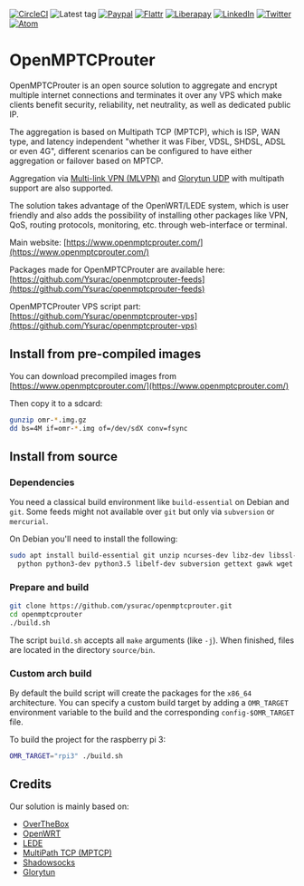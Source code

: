 [![CircleCI](https://circleci.com/gh/Ysurac/openmptcprouter-feeds.svg?style=svg)](https://circleci.com/gh/Ysurac/openmptcprouter-feeds)
![Latest tag](https://img.shields.io/github/tag/ysurac/openmptcprouter-feeds.svg)
[![Paypal](https://www.openmptcprouter.com/img/donate-PayPal-green.svg)](https://www.paypal.me/ycarus)
[![Flattr](https://www.openmptcprouter.com/img/donate-flattr-yellow.svg)](https://flattr.com/@ycarus)
[![Liberapay](https://img.shields.io/liberapay/patrons/Moul.svg?logo=liberapay)](https://liberapay.com/Ycarus/)
[![LinkedIn](https://www.openmptcprouter.com/img/linkedin.png)](https://www.linkedin.com/in/yannick-chabanois-550330146/)
[![Twitter](https://www.openmptcprouter.com/img/twitter.jpg)](https://twitter.com/OpenMPTCProuter)
[![Atom](https://www.openmptcprouter.com/img/feed.png)](https://www.openmptcprouter.com/atom)

# OpenMPTCProuter

OpenMPTCProuter is an open source solution to aggregate and encrypt multiple internet connections and terminates it over any VPS which make clients benefit security, reliability, net neutrality, as well as dedicated public IP.

The aggregation is based on Multipath TCP (MPTCP), which is ISP, WAN type, and latency independent "whether it was Fiber, VDSL, SHDSL, ADSL or even 4G", different scenarios can be configured to have either aggregation or failover based on MPTCP.

Aggregation via [Multi-link VPN (MLVPN)](https://github.com/markfoodyburton/MLVPN/commits/new-reorder) and [Glorytun UDP](https://github.com/angt/glorytun) with multipath support are also supported.

The solution takes advantage of the OpenWRT/LEDE system, which is user friendly and also adds the possibility of installing other packages like VPN, QoS, routing protocols, monitoring, etc. through web-interface or terminal.


Main website: [https://www.openmptcprouter.com/](https://www.openmptcprouter.com/)

Packages made for OpenMPTCProuter are available here: [https://github.com/Ysurac/openmptcprouter-feeds](https://github.com/Ysurac/openmptcprouter-feeds)

OpenMPTCProuter VPS script part: [https://github.com/Ysurac/openmptcprouter-vps](https://github.com/Ysurac/openmptcprouter-vps)


## Install from pre-compiled images

You can download precompiled images from [https://www.openmptcprouter.com/](https://www.openmptcprouter.com/)

Then copy it to a sdcard:

```sh
gunzip omr-*.img.gz
dd bs=4M if=omr-*.img of=/dev/sdX conv=fsync
```

## Install from source

### Dependencies

You need a classical build environment like `build-essential` on Debian and `git`.
Some feeds might not available over `git` but only via `subversion` or `mercurial`.

On Debian you'll need to install the following:

```sh
sudo apt install build-essential git unzip ncurses-dev libz-dev libssl-dev openssl-1.0-dev
  python python3-dev python3.5 libelf-dev subversion gettext gawk wget curl rsync perl
```

### Prepare and build

```sh
git clone https://github.com/ysurac/openmptcprouter.git
cd openmptcprouter
./build.sh
```

The script `build.sh` accepts all `make` arguments (like `-j`).
When finished, files are located in the directory `source/bin`.

### Custom arch build

By default the build script will create the packages for the `x86_64` architecture.
You can specify a custom build target by adding a `OMR_TARGET` environment variable to the build and the corresponding `config-$OMR_TARGET` file.

To build the project for the raspberry pi 3:

```sh
OMR_TARGET="rpi3" ./build.sh
```

## Credits

Our solution is mainly based on:

* [OverTheBox](https://www.ovhtelecom.fr/overthebox/)
* [OpenWRT](https://openwrt.org)
* [LEDE](https://lede-project.org)
* [MultiPath TCP (MPTCP)](https://multipath-tcp.org)
* [Shadowsocks](https://shadowsocks.org)
* [Glorytun](https://github.com/angt/glorytun)